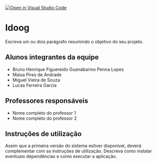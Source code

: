 [![Open in Visual Studio Code](https://classroom.github.com/assets/open-in-vscode-c66648af7eb3fe8bc4f294546bfd86ef473780cde1dea487d3c4ff354943c9ae.svg)](https://classroom.github.com/online_ide?assignment_repo_id=10767333&assignment_repo_type=AssignmentRepo)
# Idoog
Escreva um ou dois  parágrafo resumindo o objetivo do seu projeto.

## Alunos integrantes da equipe

* Bruno Henrique Figuereido Guanabarino Penna Lopes
* Maisa Pires de Andrade
* Miguel Vieira de Souza
* Lucas Ferreira Garcia

## Professores responsáveis

* Nome completo do professor 1
* Nome completo do professor 2

## Instruções de utilização

Assim que a primeira versão do sistema estiver disponível, deverá complementar com as instruções de utilização. Descreva como instalar eventuais dependências e como executar a aplicação.
